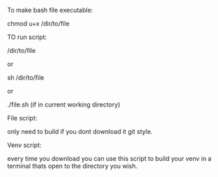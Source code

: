 To make bash file executable:

chmod u+x /dir/to/file

TO run script:

/dir/to/file

or

sh /dir/to/file

or

./file.sh (if in current working directory)

File script:

only need to build if you dont download it git style.

Venv script:

every time you download you can use this script to build your venv in a terminal thats open to the directory you wish.